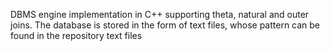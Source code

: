 DBMS engine implementation in C++ supporting theta, natural and outer joins.
The database is stored in the form of text files, whose pattern can be found in the repository text files
